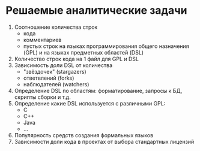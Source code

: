 # Решаемые аналитические задачи
1. Соотношение количества строк
    * кода
    * комментариев
    * пустых строк
на языках программирования общего назначения (GPL) и на языках предметных областей (DSL)
2. Количество строк кода на 1 файл для GPL и DSL
3. Зависимость доли DSL от количества
    * "звёздочек" (stargazers)
    * ответвлений (forks)
    * наблюдателей (watchers)
4. Определение DSL по областям: форматирование, запросы к БД, скрипты сборки и т.д.
5. Определение какие DSL используется с различными GPL:
    * C
    * C++
    * Java
    * ...
6. Популярность средств создания формальных языков
7. Зависимости доли кода в проектах от выбора стандартных лицензий
